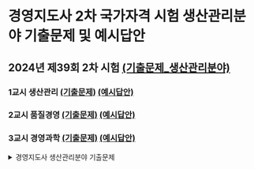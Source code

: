 경영지도사 2차 국가자격 시험 생산관리분야 기출문제 및 예시답안
=============================================================

2024년 제39회 2차 시험 [(기출문제_생산관리분야)](./기출문제.md#39회_생산관리분야)
----------------------
### 1교시 생산관리 [(기출문제)](./기출문제.md#39회_생산관리) [(예시답안)](./예시답안.md#39회_생산관리_문제1_예시답안)
### 2교시 품질경영 [(기출문제)](./기출문제.md#39회_품질경영) [(예시답안)](./예시답안.md#39회_품질경영_문제1_예시답안)
### 3교시 경영과학 [(기출문제)](./기출문제.md#39회_경영과학) [(예시답안)](./예시답안.md#39회_경영과학_문제1_예시답안)

<details>
  <summary>경영지도사 생산관리분야 기출문제</summary>
  <ol>
    <li>
      <a href="./기출문제.md#39회_생산관리분야">제 39회 2차 시험</a>
      <ul>
        <li> 생산관리 <a href="./기출문제.md#39회_생산관리">(기출문제)</a> <a href="./예시답안.md#39회_생산관리_예시답안">(예시답안)</li>
        <li> 품질경영 <a href="./기출문제.md#39회_품질경영">(기출문제)</a> <a href="./예시답안.md#39회_품질경영_예시답안">(예시답안)</a></li>
        <li> 경영과학 <a href="./기출문제.md#39회_경영과학">(기출문제)</a> <a href="./예시답안.md#39회_경영과학_예시답안">(예시답안)</a></li>
      </ul>
    </li>
    <li>
      제 38회 2차 시헙 추가 예정
      <ul>
        <li> 생산관리 (기출문제) (예시답안)</li>
        <li> 품질경영 (기출문제) (예시답안)</li>
        <li> 경영과학 (기출문제) (예시답안)</li>
      </ul>
    </li>
  </ol>
</details>
